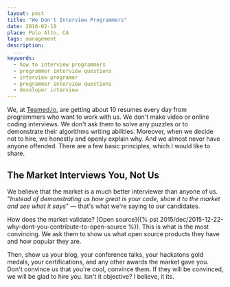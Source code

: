 ```yaml
---
layout: post
title: "We Don't Interview Programmers"
date: 2016-02-10
place: Palo Alto, CA
tags: management
description:
  ...
keywords:
  - how to interview programmers
  - programmer interview questions
  - interview programer
  - programmer interview questions
  - developer interview
---
```


We, at [Teamed.io](http://www.teamed.io), are getting
about 10 resumes every day from programmers who want to work
with us. We don't make video or online coding interviews. We don't
ask them to solve any puzzles or to demonstrate their
algorithms writing abilities. Moreover, when we decide not to
hire, we honestly and openly explain why. And we almost
never have anyone offended. There are a few basic principles,
which I would like to share.

<!--more-->

## The Market Interviews You, Not Us

We believe that the market is a much better interviewer than
anyone of us. "_Instead of demonstrating us how great is your
code, show it to the market and see what it says_" &mdash; that's what
we're saying to our candidates.

How does the market validate?
[Open source]({% pst 2015/dec/2015-12-22-why-dont-you-contribute-to-open-source %}).
This is what is the most convincing.
We ask them to show us what open source products they have and how
popular they are.

Then, show us your blog, your conference talks, your hackatons
gold medals, your certifications, and any other awards the market
gave you. Don't convince us that you're cool, convince them. If they
will be convinced, we will be glad to hire you. Isn't it objective?
I believe, it its.

##
